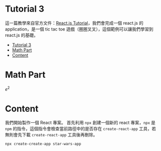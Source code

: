 # Tutorial 3

這一篇教學來自官方文件：[React.js Tutorial](https://reactjs.org/tutorial/tutorial.html)，我們會完成一個 react.js 的 application，是一個 tic tac toe 遊戲（圈圈叉叉），這個範例可以讓我們學習到 react.js 的基礎。

- [Tutorial 3](#tutorial-3)
- [Math Part](#math-part)
- [Content](#content)


# Math Part
$e^2$


# Content
我們開始製作一個 React 專案。
首先利用 `npx` 創建一個新的 react 專案，`npx` 是 `npm` 的指令，這個指令會檢查當前路徑中的是否存在 `create-react-app` 工具，若無則會先下載 `create-react-app` 工具後再刪除。
```
npx create-create-app star-wars-app
``` 
